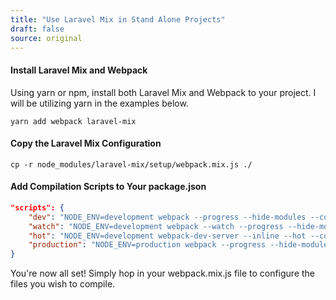 ```yaml
---
title: "Use Laravel Mix in Stand Alone Projects"
draft: false
source: original
---
```


#### Install Laravel Mix and Webpack
Using yarn or npm, install both Laravel Mix and Webpack to your project. I will be utilizing yarn in the examples below.

```
yarn add webpack laravel-mix
```

#### Copy the Laravel Mix Configuration

```
cp -r node_modules/laravel-mix/setup/webpack.mix.js ./
```

#### Add Compilation Scripts to Your package.json

```json
"scripts": {
    "dev": "NODE_ENV=development webpack --progress --hide-modules --config=node_modules/laravel-mix/setup/webpack.config.js",
    "watch": "NODE_ENV=development webpack --watch --progress --hide-modules --config=node_modules/laravel-mix/setup/webpack.config.js",
    "hot": "NODE_ENV=development webpack-dev-server --inline --hot --config=node_modules/laravel-mix/setup/webpack.config.js",
    "production": "NODE_ENV=production webpack --progress --hide-modules --config=node_modules/laravel-mix/setup/webpack.config.js"
}
```

You're now all set! Simply hop in your webpack.mix.js file to configure the files you wish to compile.
